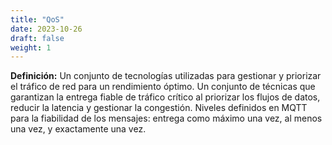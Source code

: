 ```yaml
---
title: "QoS"
date: 2023-10-26
draft: false
weight: 1
---
```


**Definición:** Un conjunto de tecnologías utilizadas para gestionar y priorizar el tráfico de red para un rendimiento óptimo. Un conjunto de técnicas que garantizan la entrega fiable de tráfico crítico al priorizar los flujos de datos, reducir la latencia y gestionar la congestión. Niveles definidos en MQTT para la fiabilidad de los mensajes: entrega como máximo una vez, al menos una vez, y exactamente una vez.
